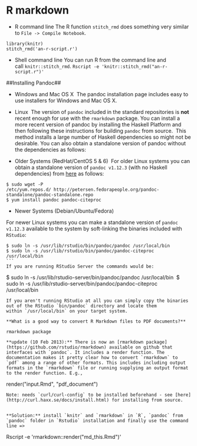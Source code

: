 # R markdown #

* R command line
The R function `stitch_rmd` does something very similar to `File -> Compile Notebook`.

```
library(knitr) 
stitch_rmd('an-r-script.r')
```

* Shell command line
You can run R from the command line and call `knitr::stitch_rmd`.
```Rscript -e 'knitr::stitch_rmd("an-r-script.r")'```


##Installing Pandoc## 

* Windows and Mac OS X 
The pandoc installation page includes easy to use installers for Windows and Mac OS X. 

* Linux 
The version of `pandoc` included in the standard repositories is **not** recent enough for use with the `rmarkdown` package. You can install a more recent version of pandoc by installing the Haskell Platform and then following these instructions for building `pandoc` from source. 
This method installs a large number of Haskell dependencies so might not be desirable. You can also obtain a standalone version of pandoc without the dependencies as follows: 

* Older Systems (RedHat/CentOS 5 & 6)  
For older Linux systems you can obtain a standalone version of `pandoc v1.12.3` (with no Haskell dependencies) from [here](http://petersen.fedorapeople.org/pandoc-standalone) as follows: 

```
$ sudo wget -P /etc/yum.repos.d/ http://petersen.fedorapeople.org/pandoc-standalone/pandoc-standalone.repo
$ yum install pandoc pandoc-citeproc
```

* Newer Systems (Debian/Ubuntu/Fedora) 

For newer Linux systems you can make a standalone version of `pandoc v1.12.3` available to the system by soft-linking the binaries included with `RStudio`: 
```
$ sudo ln -s /usr/lib/rstudio/bin/pandoc/pandoc /usr/local/bin 
$ sudo ln -s /usr/lib/rstudio/bin/pandoc/pandoc-citeproc /usr/local/bin 
``` 
If you are running RStudio Server the commands would be: 
```
$ sudo ln -s /usr/lib/rstudio-server/bin/pandoc/pandoc /usr/local/bin 
$ sudo ln -s /usr/lib/rstudio-server/bin/pandoc/pandoc-citeproc /usr/local/bin 
```
If you aren't running RStudio at all you can simply copy the binaries out of the RStudio `bin/pandoc` directory and locate them within `/usr/local/bin` on your target system.  

**What is a good way to convert R Markdown files to PDF documents?**
 
rmarkdown package 

**update (10 Feb 2013):** There is now an [rmarkdown package](https://github.com/rstudio/rmarkdown) available on github that interfaces with `pandoc`. It includes a render function. The documentation makes it pretty clear how to convert `rmarkdown` to `pdf` among a range of other formats. This includes including output formats in the `rmarkdown` file or running supplying an output format to the render function. E.g., 
```
render("input.Rmd", "pdf_document") 
``` 
Note: needs `curl/curl-config` to be installed beforehand - see [here](http://curl.haxx.se/docs/install.html) for installing from source. 


**Solution:** install `knitr` and `rmarkdown` in `R`, `pandoc` from `pandoc` folder in `Rstudio` installation and finally use the command line =>
```
Rscript -e 'rmarkdown::render("md_this.Rmd")'
```
